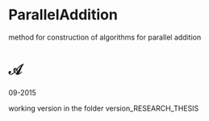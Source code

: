 # ParallelAddition
method for construction of algorithms for parallel addition

# $\mathcal{A}$
09-2015

working version in the folder version_RESEARCH_THESIS
